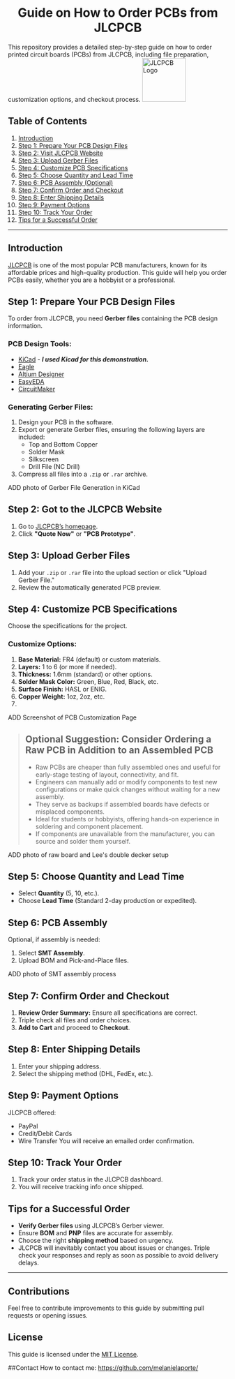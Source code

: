 <h1 align="center">Guide on How to Order PCBs from JLCPCB</h1>
This repository provides a detailed step-by-step guide on how to order printed circuit boards (PCBs) from JLCPCB, including file preparation, customization options, and checkout process.

<img src="https://yt3.googleusercontent.com/mzNAZW4JBGk9HfqrtFrhxo2qW52ahd6rktd2CXyKYhaBUPKbE7r55NzvPytmrk-kvxshCn2HRw=s900-c-k-c0x00ffffff-no-rj" alt="JLCPCB Logo" width="100">

## Table of Contents
1. [Introduction](#introduction)
2. [Step 1: Prepare Your PCB Design Files](#step-1-prepare-your-pcb-design-files)
3. [Step 2: Visit JLCPCB Website](#step-2-visit-jlcpcb-website)
4. [Step 3: Upload Gerber Files](#step-3-upload-gerber-files)
5. [Step 4: Customize PCB Specifications](#step-4-customize-pcb-specifications)
6. [Step 5: Choose Quantity and Lead Time](#step-5-choose-quantity-and-lead-time)
7. [Step 6: PCB Assembly (Optional)](#step-6-pcb-assembly-optional)
8. [Step 7: Confirm Order and Checkout](#step-7-confirm-order-and-checkout)
9. [Step 8: Enter Shipping Details](#step-8-enter-shipping-details)
10. [Step 9: Payment Options](#step-9-payment-options)
11. [Step 10: Track Your Order](#step-10-track-your-order)
12. [Tips for a Successful Order](#tips-for-a-successful-order)

---

## Introduction
[JLCPCB](https://jlcpcb.com) is one of the most popular PCB manufacturers, known for its affordable prices and high-quality production. This guide will help you order PCBs easily, whether you are a hobbyist or a professional.

## Step 1: Prepare Your PCB Design Files

To order from JLCPCB, you need **Gerber files** containing the PCB design information.

### PCB Design Tools:
- [KiCad](https://www.kicad.org/) - ***I used Kicad for this demonstration.***
- [Eagle](https://www.autodesk.com/products/eagle/overview)
- [Altium Designer](https://www.altium.com/)
- [EasyEDA](https://easyeda.com/)
- [CircuitMaker](https://circuitmaker.com/)

### Generating Gerber Files:
1. Design your PCB in the software.
2. Export or generate Gerber files, ensuring the following layers are included:
   - Top and Bottom Copper
   - Solder Mask
   - Silkscreen
   - Drill File (NC Drill)
3. Compress all files into a `.zip` or `.rar` archive.

ADD photo of Gerber File Generation in KiCad

## Step 2: Got to the JLCPCB Website
1. Go to [JLCPCB’s homepage](https://jlcpcb.com).
2. Click **"Quote Now"** or **"PCB Prototype"**.

## Step 3: Upload Gerber Files
1. Add your `.zip` or `.rar` file into the upload section or click "Upload Gerber File."
2. Review the automatically generated PCB preview.

## Step 4: Customize PCB Specifications
Choose the specifications for the project.

### Customize Options:
1. **Base Material:** FR4 (default) or custom materials.
2. **Layers:** 1 to 6 (or more if needed).
3. **Thickness:** 1.6mm (standard) or other options.
4. **Solder Mask Color:** Green, Blue, Red, Black, etc.
5. **Surface Finish:** HASL or ENIG.
6. **Copper Weight:** 1oz, 2oz, etc.
7. 
ADD Screenshot of PCB Customization Page

 > ## Optional Suggestion: Consider Ordering a Raw PCB in Addition to an Assembled PCB
 > - Raw PCBs are cheaper than fully assembled ones and useful for early-stage testing of layout, connectivity, and fit.
 > - Engineers can manually add or modify components to test new configurations or make quick changes without waiting for a new assembly.
 > - They serve as backups if assembled boards have defects or misplaced components.
 > - Ideal for students or hobbyists, offering hands-on experience in soldering and component placement.
 > - If components are unavailable from the manufacturer, you can source and solder them yourself.


ADD photo of raw board and Lee's double decker setup

## Step 5: Choose Quantity and Lead Time
- Select **Quantity** (5, 10, etc.).
- Choose **Lead Time** (Standard 2-day production or expedited).


## Step 6: PCB Assembly
Optional, if assembly is needed:
1. Select **SMT Assembly**.
2. Upload BOM and Pick-and-Place files.
   
ADD photo of SMT assembly process 


## Step 7: Confirm Order and Checkout
1. **Review Order Summary:** Ensure all specifications are correct.
2. Triple check all files and order choices.
3. **Add to Cart** and proceed to **Checkout**.


## Step 8: Enter Shipping Details
1. Enter your shipping address.
2. Select the shipping method (DHL, FedEx, etc.).


## Step 9: Payment Options
JLCPCB offered:
- PayPal
- Credit/Debit Cards
- Wire Transfer
You will receive an emailed order confirmation.

## Step 10: Track Your Order
1. Track your order status in the JLCPCB dashboard.
2. You will receive tracking info once shipped.

## Tips for a Successful Order
- **Verify Gerber files** using JLCPCB’s Gerber viewer.
- Ensure **BOM** and **PNP** files are accurate for assembly.
- Choose the right **shipping method** based on urgency.
- JLCPCB will inevitably contact you about issues or changes. Triple check your responses and reply as soon as possible to avoid delivery delays.
---

## Contributions
Feel free to contribute improvements to this guide by submitting pull requests or opening issues.

## License
This guide is licensed under the [MIT License](LICENSE).

##Contact 
How to contact me: https://github.com/melanielaporte/ 
